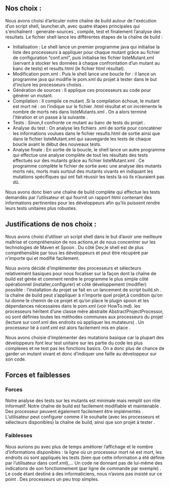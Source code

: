 ## Nos choix : 

Nous avons choisi d’articuler notre chaîne de build autour de l'exécution d’un script shell, launcher.sh, avec quatre étapes principales qui s'enchaînent : generate-sources , compile, test et finalement l’analyse des resultats.
Le fichier shell lance les différentes étapes de la chaîne de build : 

* Initialisation : Le shell lance un premier programme java qui initialise la liste des processeurs à appliquer pour chaque mutant grâce au fichier de configuration “conf.xml”, puis initialise les fichier listeMutant.xml (servant à stocker les données à chaque confrontation d’un mutant au banc de tests) et results.html (le fichier html résultat).
* Modification pom.xml : Puis le shell lance une boucle for : il lance un programme java qui modifie le pom.xml du projet à tester dans le but d’inclure les processeurs choisis .
* Génération de sources : Il applique ces  processeurs au code pour générer un mutant.
* Compilation : Il compile ce mutant .Si la compilation échoue, le mutant est mort né : on l’indique sur le fichier .html résultat et on incrémente le nombre de morts nés dans listeMutants.xml . On a alors terminé l’itération et on passe à la suivante .
* Tests : Sinon,il confronte ce mutant au banc de tests du projet .
* Analyse du test : On analyse les fichiers .xml de sortie pour concaténer les informations voulues dans le fichier results.html de sortie ainsi que dans le fichier listeMutant.xml qui sauvegarde les tests de chaque boucle avant le début des nouveaux tests. 
* Analyse finale : En sortie de la boucle, le shell lance un autre programme qui effectue une analyse complète de tout les résultats des tests effectués sur des mutants grâce au fichier listeMutant.xml . Ce programme complète le fichier de sortie avec une analyse des mutants morts nés, morts mais surtout des mutants vivants en indiquant les mutations spécifiques qui ont fait réussir les tests là où ils n’auraient pas dû.



Nous avons donc bien une chaîne de build complète qui effectue les tests demandés par l’utilisateur et qui fournit un rapport html contenant des informations pertinentes pour les développeurs afin qu’ils puissent rendre leurs tests unitaires plus robustes.

## Justifications de nos choix : 

Nous avons choisi d’utiliser un script shell dans le but d’avoir une meilleure maîtrise et compréhension de nos actions,et de nous concentrer sur les technologies de Maven et Spoon . Du côté Dev,le shell est de plus compréhensible par tous les développeurs et peut être récupéré par n’importe qui et modifié facilement. 

Nous avons décidé d’implémenter des processeurs et sélecteurs relativement basiques pour nous focaliser sur la façon dont la chaîne de build est gérée et comment rendre le programme le plus simple côté opérationnel (installer,configurer) et côté développement (modifier) possible :
l’installation du projet se fait en un lancement de script build.sh .
la chaîne de build peut s’appliquer à n’importe quel projet,à condition qu’on lui donne le chemin de ce projet et qu’on place le plugin spoon et les dépendances nécessaires dans le pom.xml (voir HowTo.md). 
les processeurs héritent d’une classe mère abstraite AbstractProjectProcessor, où sont définies toutes les méthodes communes aux processeurs du projet (lecture sur conf.xml des endroits où appliquer les mutateurs) . Un processeur lié à conf.xml est alors facilement mis en place .

Nous avons choisie d’implémenter des mutations basique car la plupart des développeurs font leur test unitaire sur les partie du code les plus complexes et ne test pas les fonctions basics. On a donc plus de chance de garder un mutant vivant et donc d’indiquer une faille au développeur sur son code. 

## Forces et faiblesses

### Forces

Notre analyse des tests sur les mutants est minimale mais remplit son rôle informatif. 
Notre chaîne de build est facilement modifiable et maintenable . Des processeur peuvent également facilement être implémentés .
L’utilisateur peut configurer comme il le souhaite (avec les processeurs et sélecteurs disponibles) la chaîne de build, ainsi que son projet à tester .

###  Faiblesses
Nous aurions pu avec plus de temps améliorer l’affichage et le nombre d’informations disponibles : la ligne où un processeur mort né est mort, les endroits où sont appliqués les tests (bien que cette information a été définie par l’utilisateur dans conf.xml),...
Un code ne donnant pas de lui-même des indications de son fonctionnement (par ligne de commande par exemple) . Le code étant destiné à des informaticiens, nous n’avons pas insisté sur ce point .
Des processeurs un peu trop simples. 
